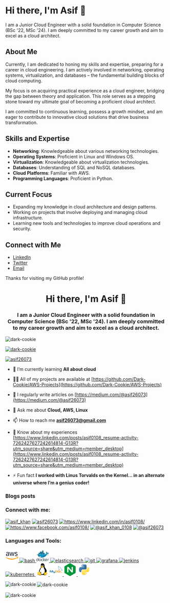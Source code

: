 # Hi there, I'm Asif 👋

I am a Junior Cloud Engineer with a solid foundation in Computer Science (BSc '22, MSc '24). I am deeply committed to my career growth and aim to excel as a cloud architect. 

## About Me

Currently, I am dedicated to honing my skills and expertise, preparing for a career in cloud engineering. I am actively involved in networking, operating systems, virtualization, and databases – the fundamental building blocks of cloud computing. 

My focus is on acquiring practical experience as a cloud engineer, bridging the gap between theory and application. This role serves as a stepping stone toward my ultimate goal of becoming a proficient cloud architect. 

I am committed to continuous learning, possess a growth mindset, and am eager to contribute to innovative cloud solutions that drive business transformation.

## Skills and Expertise
- **Networking**: Knowledgeable about various networking technologies.
- **Operating Systems**: Proficient in Linux and Windows OS.
- **Virtualization**: Knowledgeable about virtualization technologies.
- **Databases**: Understanding of SQL and NoSQL databases.
- **Cloud Platforms**: Familiar with AWS.
- **Programming Languages**: Proficient in Python.

## Current Focus
- Expanding my knowledge in cloud architecture and design patterns.
- Working on projects that involve deploying and managing cloud infrastructure.
- Learning new tools and technologies to improve cloud operations and security.

## Connect with Me
- [LinkedIn](https://www.linkedin.com/in/asif0108/)
- [Twitter](https://x.com/asif26073)
- [Email](mailto:asif26073@gmail.com)

Thanks for visiting my GitHub profile!









<h1 align="center">Hi there, I'm Asif 👋</h1>
<h3 align="center">I am a Junior Cloud Engineer with a solid foundation in Computer Science (BSc '22, MSc '24). I am deeply committed to my career growth and aim to excel as a cloud architect.</h3>

<p align="left"> <img src="https://komarev.com/ghpvc/?username=dark-cookie&label=Profile%20views&color=0e75b6&style=flat" alt="dark-cookie" /> </p>

<p align="left"> <a href="https://github.com/ryo-ma/github-profile-trophy"><img src="https://github-profile-trophy.vercel.app/?username=dark-cookie" alt="dark-cookie" /></a> </p>

<p align="left"> <a href="https://twitter.com/asif26073" target="blank"><img src="https://img.shields.io/twitter/follow/asif26073?logo=twitter&style=for-the-badge" alt="asif26073" /></a> </p>

- 🌱 I’m currently learning **All about cloud**

- 👨‍💻 All of my projects are available at [https://github.com/Dark-Cookie/AWS-Projects](https://github.com/Dark-Cookie/AWS-Projects)

- 📝 I regularly write articles on [https://medium.com/@asif26073](https://medium.com/@asif26073)

- 💬 Ask me about **Cloud, AWS, Linux**

- 📫 How to reach me **asif26073@gmail.com**

- 📄 Know about my experiences [https://www.linkedin.com/posts/asif0108_resume-activity-7262427627242614814-G13R?utm_source=share&utm_medium=member_desktop](https://www.linkedin.com/posts/asif0108_resume-activity-7262427627242614814-G13R?utm_source=share&utm_medium=member_desktop)

- ⚡ Fun fact **I worked with Linus Torvalds on the Kernel… in an alternate universe where I’m a genius coder!**

### Blogs posts
<!-- BLOG-POST-LIST:START -->
<!-- BLOG-POST-LIST:END -->

<h3 align="left">Connect with me:</h3>
<p align="left">
<a href="https://dev.to/asif_khan" target="blank"><img align="center" src="https://raw.githubusercontent.com/rahuldkjain/github-profile-readme-generator/master/src/images/icons/Social/devto.svg" alt="asif_khan" height="30" width="40" /></a>
<a href="https://twitter.com/asif26073" target="blank"><img align="center" src="https://raw.githubusercontent.com/rahuldkjain/github-profile-readme-generator/master/src/images/icons/Social/twitter.svg" alt="asif26073" height="30" width="40" /></a>
<a href="https://linkedin.com/in/https://www.linkedin.com/in/asif0108/" target="blank"><img align="center" src="https://raw.githubusercontent.com/rahuldkjain/github-profile-readme-generator/master/src/images/icons/Social/linked-in-alt.svg" alt="https://www.linkedin.com/in/asif0108/" height="30" width="40" /></a>
<a href="https://fb.com/https://www.facebook.com/asif0108/" target="blank"><img align="center" src="https://raw.githubusercontent.com/rahuldkjain/github-profile-readme-generator/master/src/images/icons/Social/facebook.svg" alt="https://www.facebook.com/asif0108/" height="30" width="40" /></a>
<a href="https://instagram.com/@asif_khan_0108" target="blank"><img align="center" src="https://raw.githubusercontent.com/rahuldkjain/github-profile-readme-generator/master/src/images/icons/Social/instagram.svg" alt="@asif_khan_0108" height="30" width="40" /></a>
<a href="https://medium.com/@asif26073" target="blank"><img align="center" src="https://raw.githubusercontent.com/rahuldkjain/github-profile-readme-generator/master/src/images/icons/Social/medium.svg" alt="@asif26073" height="30" width="40" /></a>
</p>

<h3 align="left">Languages and Tools:</h3>
<p align="left"> <a href="https://aws.amazon.com" target="_blank" rel="noreferrer"> <img src="https://raw.githubusercontent.com/devicons/devicon/master/icons/amazonwebservices/amazonwebservices-original-wordmark.svg" alt="aws" width="40" height="40"/> </a> <a href="https://www.gnu.org/software/bash/" target="_blank" rel="noreferrer"> <img src="https://www.vectorlogo.zone/logos/gnu_bash/gnu_bash-icon.svg" alt="bash" width="40" height="40"/> </a> <a href="https://www.docker.com/" target="_blank" rel="noreferrer"> <img src="https://raw.githubusercontent.com/devicons/devicon/master/icons/docker/docker-original-wordmark.svg" alt="docker" width="40" height="40"/> </a> <a href="https://www.elastic.co" target="_blank" rel="noreferrer"> <img src="https://www.vectorlogo.zone/logos/elastic/elastic-icon.svg" alt="elasticsearch" width="40" height="40"/> </a> <a href="https://git-scm.com/" target="_blank" rel="noreferrer"> <img src="https://www.vectorlogo.zone/logos/git-scm/git-scm-icon.svg" alt="git" width="40" height="40"/> </a> <a href="https://grafana.com" target="_blank" rel="noreferrer"> <img src="https://www.vectorlogo.zone/logos/grafana/grafana-icon.svg" alt="grafana" width="40" height="40"/> </a> <a href="https://www.jenkins.io" target="_blank" rel="noreferrer"> <img src="https://www.vectorlogo.zone/logos/jenkins/jenkins-icon.svg" alt="jenkins" width="40" height="40"/> </a> <a href="https://kubernetes.io" target="_blank" rel="noreferrer"> <img src="https://www.vectorlogo.zone/logos/kubernetes/kubernetes-icon.svg" alt="kubernetes" width="40" height="40"/> </a> <a href="https://www.linux.org/" target="_blank" rel="noreferrer"> <img src="https://raw.githubusercontent.com/devicons/devicon/master/icons/linux/linux-original.svg" alt="linux" width="40" height="40"/> </a> <a href="https://www.mysql.com/" target="_blank" rel="noreferrer"> <img src="https://raw.githubusercontent.com/devicons/devicon/master/icons/mysql/mysql-original-wordmark.svg" alt="mysql" width="40" height="40"/> </a> <a href="https://www.nginx.com" target="_blank" rel="noreferrer"> <img src="https://raw.githubusercontent.com/devicons/devicon/master/icons/nginx/nginx-original.svg" alt="nginx" width="40" height="40"/> </a> <a href="https://www.python.org" target="_blank" rel="noreferrer"> <img src="https://raw.githubusercontent.com/devicons/devicon/master/icons/python/python-original.svg" alt="python" width="40" height="40"/> </a> </p>

<p><img align="left" src="https://github-readme-stats.vercel.app/api/top-langs?username=dark-cookie&show_icons=true&locale=en&theme=highcontrast&layout=compact" alt="dark-cookie" /></p>

<p>&nbsp;<img align="center" src="https://github-readme-stats.vercel.app/api?username=dark-cookie&show_icons=true&theme=highcontrast&locale=en" alt="dark-cookie" /></p>

<p><img align="center" src="https://github-readme-streak-stats.herokuapp.com/?user=dark-cookie&theme=highcontrast" alt="dark-cookie" /></p>
